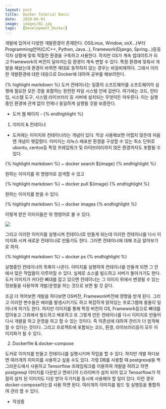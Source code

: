 ```yaml
---
layout: post
title:  Docker Tutorial Basic
date:   2020-06-03
image:  images/02.jpg
tags:   [Development_Docker]
---
```


개발에 있어서 다양한 개발환경이 존재한다. OS(Linux, Window, osX...)부터 Programming언어(C/C++, Python, Java...), Framework(Django, Spring...)등등
각자 상황에 맞춰 적절한 환경을 구축하고 사용한다.
하지만 OS가 계속 업데이트가 되고 Framework의 버전이 달라지는등 환경이 계속 변할 수 있다.
특정 환경에 맞춰서 개발을 해놨는데 환경이 바뀌면 제대로 동작하지 않는 경우는 비일비재하다. 그래서 이러한 개발환경에 대한 대응으로 Docker에 대하여 공부를 해보려한다.

{% highlight markdown %}
도커 컨테이너는 일종의 소프트웨어를 소프트웨어의 실행에 필요한 모든 것을 포함하는 완전한 파일 시스템 안에 감싼다. 여기에는 코드, 런타임, 시스템 도구, 시스템 라이브러리 등 서버에 설치되는 무엇이든 아우른다. 이는 실행 중인 환경에 관계 없이 언제나 동일하게 실행될 것을 보증한다.
- 도커 웹 페이지 -
{% endhighlight %}

1. 이미지 & 컨테이너
- 도커에는 이미지와 컨테이너라는 개념이 있다. 막상 사용해보면 어렵지 않은데 처음엔 개념이 헷갈렸다.
이미지는 리눅스 배포판 환경을 구성할 수 있는 최소 단위로 ubuntu, centos등 특정 프레임워크 및 라이브러리까지 얹은 환경까지도 포함될 수 있다.

{% highlight markdown %}
~ docker search ${image}
{% endhighlight %}

원하는 이미지를 위 명령어로 검색할 수 있고 

{% highlight markdown %}
~ docker pull ${image}
{% endhighlight %}

원하는 이미지를 받을 수 있다.

{% highlight markdown %}
~ docker images
{% endhighlight %}

이렇게 받은 이미지들은 위 명령어로 볼 수 있다.

![]({{site.baseurl}}/post_images/docker_images.jpg)

그리고 이러한 이미지를 실행시켜 컨테이너로 만들게 되는데 이러한 컨테이너를 다시 이미지화 시켜 새로운 컨테이너로 만들기도 한다.
그러면 컨테이너에 대해 조금 알아보기로 하자.

{% highlight markdown %}
~ docker ps
{% endhighlight %}

실행중인 컨테이너의 목록이 나온다.
이미지를 실행하여 컨테이너를 만들게 되면 그 안에서 많은 작업들이 이루어질 수 있다. 실제로 소스를 빌드하고 서버가 돌아가기도 한다.
도커 이미지가 커다란 뼈대를 잡고 있으면 컨테이너는 그 이미지 위에서 변경될 수 있는 정보들을 사용하여 개발/운영을 하는 것으로 보면 될 것 같다.

조금 더 적어보면 개발을 하다보면 OS버전, Framework버전에 영향을 받게 된다. 그리고 이러한 변수들은 에러를 발생시키기도 하고 복잡하게 얽혀있는 프로그램에
충돌이 일어나게 하기도 한다. 하지만 이미지를 통해 특정 버전의 OS, Framework등으로 뼈대를 잡아놓고 그위에서 빌드하고 배포하고 또 그렇게 만든 컨테이너를
다시 이미지로 만들어 다시 개발을 하고 운영을 하고 할 수 있는 것이다. 즉 의존성에 대하여 관리가 더 엄격해질 수 있다는 것이다. 그리고 프로젝트에 포함되는 코드, 환경, 라이브러리등이 모두 이미지화가 될 수 있다.

2. Dockerfile & docker-compose

도커로 이미지를 만들고 컨테이너를 실행시키며 작업을 할 수 있다.
하지만 개발 하다보면 여러개의 이미지를 사용하고 싶을 수도 있다. 가령 DB를 사용할 때 postgresql을 백그라운드에서 사용하고 Tensorflow 프레임워크를 이용하여 개발을 하려고 하면 postgresql 이미지를 다운받고 엔비디아 드라이버가 설치 되어 있고 Tensorflow가 적절히 설치 된 이미지도 다운 받아 두가지를 동시에 사용해야 할 일이 있다.
이런 경우 docker-compose라는걸 사용 하면 된다.
여러개의 이미지를 빌드 및 실행등을 통합하여 관리 할 수 있다.

- 작성중